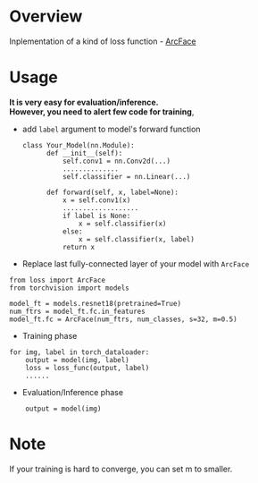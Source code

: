 # Overview
Inplementation of a kind of loss function - [ArcFace](https://arxiv.org/abs/1801.07698)

# Usage 
__It is very easy for evaluation/inference.__  
__However, you need to alert few code for training__, 

- add `label` argument to model's forward function
  ```
  class Your_Model(nn.Module):
        def __init__(self):
            self.conv1 = nn.Conv2d(...)
            ..............
            self.classifier = nn.Linear(...)
        
        def forward(self, x, label=None):
            x = self.conv1(x)
            ...................
            if label is None:
                x = self.classifier(x)
            else:
                x = self.classifier(x, label)
            return x
  ```

- Replace last fully-connected layer of your model with `ArcFace`
```
from loss import ArcFace
from torchvision import models

model_ft = models.resnet18(pretrained=True)
num_ftrs = model_ft.fc.in_features
model_ft.fc = ArcFace(num_ftrs, num_classes, s=32, m=0.5)
```

- Training phase
```
for img, label in torch_dataloader:
    output = model(img, label)
    loss = loss_func(output, label)
    ......
```

- Evaluation/Inference phase
```
    output = model(img)
```

# Note
If your training is hard to converge, you can set m to smaller.
